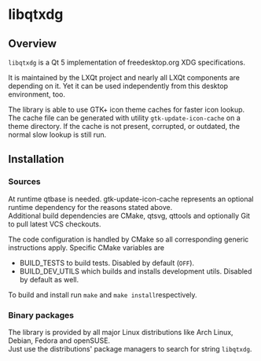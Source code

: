 # libqtxdg

## Overview

`libqtxdg` is a Qt 5 implementation of freedesktop.org XDG specifications.   

It is maintained by the LXQt project and nearly all LXQt components are depending on it. Yet it can be used independently from this desktop environment, too.   

The library is able to use GTK+ icon theme caches for faster icon lookup. The cache file can be generated with utility `gtk-update-icon-cache` on a theme directory. If the cache is not present, corrupted, or outdated, the normal slow lookup is still run.   

## Installation

### Sources

At runtime qtbase is needed. gtk-update-icon-cache represents an optional runtime dependency for the reasons stated above.   
Additional build dependencies are CMake, qtsvg, qttools and optionally Git to pull latest VCS checkouts.

The code configuration is handled by CMake so all corresponding generic instructions apply. Specific CMake variables are
* BUILD_TESTS to build tests. Disabled by default (`OFF`).
* BUILD_DEV_UTILS which builds and installs development utils. Disabled by default as well.

To build and install run `make` and `make install`respectively.

### Binary packages

The library is provided by all major Linux distributions like Arch Linux, Debian, Fedora and openSUSE.   
Just use the distributions' package managers to search for string `libqtxdg`.
